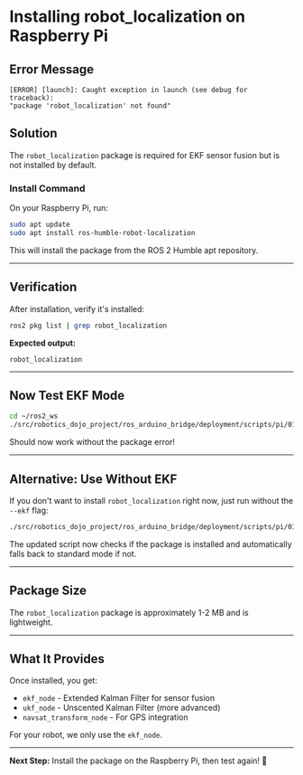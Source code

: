 # Installing robot_localization on Raspberry Pi

## Error Message

```
[ERROR] [launch]: Caught exception in launch (see debug for traceback):
"package 'robot_localization' not found"
```

## Solution

The `robot_localization` package is required for EKF sensor fusion but is not installed by default.

### Install Command

On your Raspberry Pi, run:

```bash
sudo apt update
sudo apt install ros-humble-robot-localization
```

This will install the package from the ROS 2 Humble apt repository.

---

## Verification

After installation, verify it's installed:

```bash
ros2 pkg list | grep robot_localization
```

**Expected output:**

```
robot_localization
```

---

## Now Test EKF Mode

```bash
cd ~/ros2_ws
./src/robotics_dojo_project/ros_arduino_bridge/deployment/scripts/pi/01_arduino_only.sh --ekf
```

Should now work without the package error!

---

## Alternative: Use Without EKF

If you don't want to install `robot_localization` right now, just run without the `--ekf` flag:

```bash
./src/robotics_dojo_project/ros_arduino_bridge/deployment/scripts/pi/01_arduino_only.sh
```

The updated script now checks if the package is installed and automatically falls back to standard mode if not.

---

## Package Size

The `robot_localization` package is approximately 1-2 MB and is lightweight.

---

## What It Provides

Once installed, you get:

- `ekf_node` - Extended Kalman Filter for sensor fusion
- `ukf_node` - Unscented Kalman Filter (more advanced)
- `navsat_transform_node` - For GPS integration

For your robot, we only use the `ekf_node`.

---

**Next Step:** Install the package on the Raspberry Pi, then test again! 🚀
